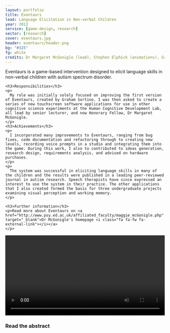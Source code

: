 ```yaml
---
layout: portfolio
title: Eventaurs
lead: Language Elicitation in Non-verbal Children
year: 2013
service: [game-design, research]
sector: [research]
cover: eventaurs.jpg
header: eventaurs/header.png
bg: "#325"
fg: white
credits: Dr Margaret McGonigle (lead), Stephen Elphick (animations), Graham Sortino (programming), Joanna Fleming and Ben Alderson-Day (testing)
---
```


  <div class="row">
  <div class="col-sm-8">
    <p class="lead">
      Eventaurs is a game-based intervention designed to elicit language skills in non-verbal children with autism spectrum disorder.
    </p>
    
    <h3>Responsibilities</h3>
    <p>
      My role was initially solely focused on improving the first version of Eventaurs, created by Graham Sortino. I was then asked to create a series of new touchscreen software applications for use in other cognitive science experiments at the Human Cognitive Development Lab, all lead by senior lecturer, and now Honorary Fellow, Dr Margaret McGonigle.
    </p>
    <h3>Achievements</h3>
    <p>
      I incorporated many improvements to Eventaurs, ranging from bug fixes, code documentation and refactoring through to creating new levels, recording voice prompts in a studio and integrating them into the game. During this work, I also to contributed to ideas generation, research design, requirements analysis, and advised on hardware purchases. 
    </p>
    <p>
      The system was successful in eliciting language skills in many of the children and the results were published in a leading peer-reviewed journal in autism research. Speech therapists have since expressed an interest to use the system in their practice. The other applications that I also created formed the basis for three undergraduate projects examining visual perception and working memory.
    </p>
    
    <h3>Further information</h3>
    <p>Read more about Eventaurs on <a href="http://www.psy.ed.ac.uk/affiliated_faculty/maggie_mcGonigle.php" target="_blank">Dr McGonigle's homepage <i class="fa fa-fw fa-external-link"></i></a>
    </p>
  </div>

  <div class="col-sm-4">
    <video width="100%" height="auto" controls>
      <source src="/img/eventaurs/clip.mp4" type="video/mp4">
      <source src="/img/eventaurs/clip.ogg" type="video/ogg">
    Your browser does not support the video tag.
    </video> 
    <a href="http://link.springer.com/article/10.1007%2Fs10803-012-1753-z" target="_blank" style="text-decoration: none">
      <h3 class="well"><i class="fa fa-fw fa-mortar-board"></i> Read the abstract <i class="fa fa-fw fa-external-link"></i></h3>
    </a>
  </div>

  </div>
